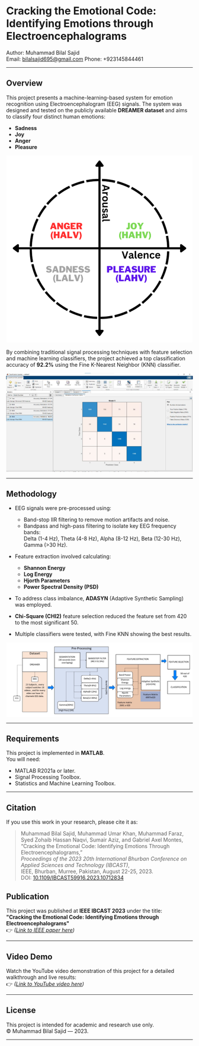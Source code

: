 # Cracking the Emotional Code: Identifying Emotions through Electroencephalograms

Author: Muhammad Bilal Sajid  
Email: bilalsajid695@gmail.com
Phone: +923145844461

---

## Overview

This project presents a machine-learning-based system for emotion recognition using Electroencephalogram (EEG) signals. The system was designed and tested on the publicly available **DREAMER dataset** and aims to classify four distinct human emotions:

- **Sadness**
- **Joy**
- **Anger**
- **Pleasure**

![Areousal](Images/Areousal.png)

By combining traditional signal processing techniques with feature selection and machine learning classifiers, the project achieved a top classification accuracy of **92.2%** using the Fine K-Nearest Neighbor (KNN) classifier.

![Best Achieved](Images/bestachieved.jpg)

---

## Methodology

- EEG signals were pre-processed using:
  - Band-stop IIR filtering to remove motion artifacts and noise.
  - Bandpass and high-pass filtering to isolate key EEG frequency bands:  
    Delta (1-4 Hz), Theta (4-8 Hz), Alpha (8-12 Hz), Beta (12-30 Hz), Gamma (>30 Hz).
  
- Feature extraction involved calculating:
  - **Shannon Energy**
  - **Log Energy**
  - **Hjorth Parameters**
  - **Power Spectral Density (PSD)**

- To address class imbalance, **ADASYN** (Adaptive Synthetic Sampling) was employed.
- **Chi-Square (CHI2)** feature selection reduced the feature set from 420 to the most significant 50.
- Multiple classifiers were tested, with Fine KNN showing the best results.

![Block Diagram](Images/BlockDiagram.png)

---

## Requirements

This project is implemented in **MATLAB**.  
You will need:

- MATLAB R2021a or later.
- Signal Processing Toolbox.
- Statistics and Machine Learning Toolbox.

---

## Citation

If you use this work in your research, please cite it as:

> Muhammad Bilal Sajid, Muhammad Umar Khan, Muhammad Faraz, Syed Zohaib Hassan Naqvi, Sumair Aziz, and Gabriel Axel Montes,  
> “Cracking the Emotional Code: Identifying Emotions Through Electroencephalograms,”  
> *Proceedings of the 2023 20th International Bhurban Conference on Applied Sciences and Technology (IBCAST)*,  
> IEEE, Bhurban, Murree, Pakistan, August 22-25, 2023.  
> DOI: [10.1109/IBCAST59916.2023.10712834](https://doi.org/10.1109/IBCAST59916.2023.10712834)  


## Publication

This project was published at **IEEE IBCAST 2023** under the title:  
**"Cracking the Emotional Code: Identifying Emotions through Electroencephalograms"**  
👉 *([Link to IEEE paper here](https://ieeexplore.ieee.org/document/10712834))*

---

## Video Demo

Watch the YouTube video demonstration of this project for a detailed walkthrough and live results:  
👉 *([Link to YouTube video here](https://www.youtube.com/watch?v=7pDj0y3pBpY))*

---

## License

This project is intended for academic and research use only.  
© Muhammad Bilal Sajid — 2023.

---